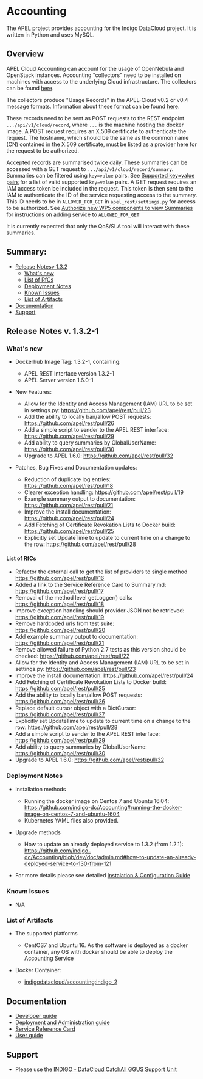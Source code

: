 # Accounting

The APEL project provides accounting for the Indigo DataCloud project. It is written in Python and uses MySQL.

## Overview
APEL Cloud Accounting can account for the usage of OpenNebula and OpenStack instances. Accounting "collectors" need to be 
installed on machines with access to the underlying Cloud infrastructure. The collectors can be found [here](https://indigo-dc.gitbooks.io/indigo-datacloud-releases/content/indigo1/accounting1.html).

The collectors produce "Usage Records" in the APEL-Cloud v0.2 or v0.4 message formats. Information about these format can 
be found [here](https://wiki.egi.eu/wiki/Federated_Cloud_Accounting#Documentation).

These records need to be sent as POST requests to the REST endpoint `.../api/v1/cloud/record`, where `...` is the machine 
hosting the docker image. A POST request requires an X.509 certificate to authenticate the request. The hostname, which 
should be the same as the common name (CN) contained in the X.509 certificate, must be listed as a provider 
[here](http://indigo.cloud.plgrid.pl/cmdb/service/list) for the request to be authorized.

Accepted records are summarised twice daily. These summaries can be accessed with a GET request 
to `.../api/v1/cloud/record/summary`. Summaries can be filtered using `key=value` pairs. See 
[Supported key=value pairs](doc/user.md#supported-keyvalue-pairs) for a list of valid supported `key=value` 
pairs. A GET request requires an IAM access token be included in the request. This token is then sent to the IAM to authenticate 
the ID of the service requesting access to the summary. This ID needs to be in `ALLOWED_FOR_GET` in `apel_rest/settings.py` for access 
to be authorized. See [Authorize new WP5 components to view Summaries](doc/admin.md#authorize-new-wp5-components-to-view-summaries) for 
instructions on adding service to `ALLOWED_FOR_GET`

It is currently expected that only the QoS/SLA tool will interact with these summaries.


## Summary:
* [Release Notesv 1.3.2](#id1)
  * [What's new](#id2)
  * [List of RfCs](#id3)
  * [Deployment Notes](#id4)
  * [Known Issues](#id5)
  * [List of Artifacts](#id7)
* [Documentation](#id6)
* [Support](#id8)

<a id="id1"></a>
## Release Notes v. 1.3.2-1

<a id="id2"></a>
### What's new

* Dockerhub Image Tag: 1.3.2-1, containing:
  + APEL REST Interface version 1.3.2-1
  + APEL Server version 1.6.0-1


* New Features:

  * Allow for the Identity and Access Management (IAM) URL to be set in settings.py: https://github.com/apel/rest/pull/23
  * Add the ability to locally ban/allow POST requests: https://github.com/apel/rest/pull/26
  * Add a simple script to sender to the APEL REST interface: https://github.com/apel/rest/pull/29
  * Add ability to query summaries by GlobalUserName: https://github.com/apel/rest/pull/30
  * Upgrade to APEL 1.6.0: https://github.com/apel/rest/pull/32

* Patches, Bug Fixes and Documentation updates:

  * Reduction of duplicate log entries: https://github.com/apel/rest/pull/18
  * Clearer exception handling: https://github.com/apel/rest/pull/19
  * Example summary output to documentation: https://github.com/apel/rest/pull/21
  * Improve the install documentation: https://github.com/apel/rest/pull/24
  * Add Fetching of Certificate Revokation Lists to Docker build: https://github.com/apel/rest/pull/25
  * Explicitly set UpdateTime to update to current time on a change to the row: https://github.com/apel/rest/pull/28

<a id="id3"></a>
#### List of RfCs 

* Refactor the external call to get the list of providers to single method https://github.com/apel/rest/pull/16
* Added a link to the Service Reference Card to Summary.md: https://github.com/apel/rest/pull/17
* Removal of the method level getLogger() calls: https://github.com/apel/rest/pull/18
* Improve exception handling should provider JSON not be retrieved: https://github.com/apel/rest/pull/19
* Remove hardcoded urls from test suite: https://github.com/apel/rest/pull/20
* Add example summary output to documentation: https://github.com/apel/rest/pull/21
* Remove allowed failure of Python 2.7 tests as this version should be checked: https://github.com/apel/rest/pull/22
* Allow for the Identity and Access Management (IAM) URL to be set in settings.py: https://github.com/apel/rest/pull/23
* Improve the install documentation: https://github.com/apel/rest/pull/24
* Add Fetching of Certificate Revokation Lists to Docker build: https://github.com/apel/rest/pull/25
* Add the ability to locally ban/allow POST requests: https://github.com/apel/rest/pull/26
* Replace default cursor object with a DictCursor: https://github.com/apel/rest/pull/27
* Explicitly set UpdateTime to update to current time on a change to the row: https://github.com/apel/rest/pull/28
* Add a simple script to sender to the APEL REST interface: https://github.com/apel/rest/pull/29
* Add ability to query summaries by GlobalUserName: https://github.com/apel/rest/pull/30
* Upgrade to APEL 1.6.0: https://github.com/apel/rest/pull/32


<a id="id4"></a>
### Deployment Notes

* Installation methods
  * Running the docker image on Centos 7 and Ubuntu 16.04: https://github.com/indigo-dc/Accounting#running-the-docker-image-on-centos-7-and-ubuntu-1604
  + Kubernetes YAML files also provided.
* Upgrade methods
  * How to update an already deployed service to 1.3.2 (from 1.2.1): https://github.com/indigo-dc/Accounting/blob/dev/doc/admin.md#how-to-update-an-already-deployed-service-to-130-from-121


* For more details please see detailed [Instalation & Configuration Guide](https://indigo-dc.gitbooks.io/accounting/content/)

<a id="id5"></a>
### Known Issues

* N/A

<a id="id7"></a>
### List of Artifacts

* The supported platforms
  * CentOS7 and Ubuntu 16. As the software is deployed as a docker container, any OS with docker 
  should be able to deploy the Accounting Service

* Docker Container:
  * [indigodatacloud/accounting:indigo_2](https://hub.docker.com/r/indigodatacloud/accounting/)

<!--
Third-Party dependencies:
* Accounting Collectors - OpenNebula:<br>
  * [oneacct-export-0.2.6-1.x86_64.rpm](http://repo.indigo-datacloud.eu/repository/indigo/1/centos7/x86_64/third-party/oneacct-export-0.2.6-1.x86_64.rpm)
  * [oneacct-export_0.2.6-1_amd64.deb](http://repo.indigo-datacloud.eu/repository/indigo/1/ubuntu/dists/trusty/third-party/binary-amd64/oneacct-export_0.2.6-1_amd64.deb)
* Accounting Collectors - OpenStack
  * [caso_0.3.2.orig.tar.gz](http://repo.indigo-datacloud.eu/repository/indigo/1/centos7/SRPMS/tgz/caso_0.3.2.orig.tar.gz)
  * [caso_0.3.2-1ubuntu2_all.deb](http://repo.indigo-datacloud.eu/repository/indigo/1/ubuntu/dists/trusty/third-party/binary-amd64/caso_0.3.2-1ubuntu2_all.deb)
-->

<a id="id6"></a>
## Documentation

* [Developer guide](https://indigo-dc.gitbooks.io/accounting/content/doc/developer.html)
* [Deployment and Administration guide](https://indigo-dc.gitbooks.io/accounting/content/doc/admin.html)
* [Service Reference Card](https://indigo-dc.gitbooks.io/accounting/content/doc/admin.html)
* [User guide](https://indigo-dc.gitbooks.io/accounting/content/doc/user.html)


<a id="id8"></a>
## Support

* Please use the [INDIGO - DataCloud CatchAll GGUS Support Unit](https://wiki.egi.eu/wiki/GGUS:INDIGO_DataCloud_Catch-all_FAQ)
